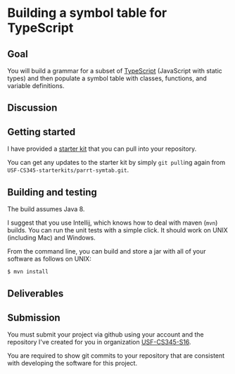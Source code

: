 # Building a symbol table for TypeScript

## Goal

You will build a grammar for a subset of [TypeScript](http://www.typescriptlang.org/) (JavaScript with static types) and then populate a symbol table with classes, functions, and variable definitions.

## Discussion

## Getting started

I have provided a [starter kit](https://github.com/USF-CS345-starterkits/parrt-symtab) that you can pull into your repository.

You can get any updates to the starter kit by simply `git pull`ing again from `USF-CS345-starterkits/parrt-symtab.git`.

## Building and testing

The build assumes Java 8.

I suggest that you use Intellij, which knows how to deal with maven (`mvn`) builds. You can run the unit tests with a simple click. It should work on UNIX (including Mac) and Windows.

From the command line, you can build and store a jar with all of your software as follows on UNIX:

```bash
$ mvn install
```

## Deliverables

## Submission

You must submit your project via github using your account and the repository I've created for you in organization [USF-CS345-S16](https://github.com/USF-CS345-S16).

You are required to show git commits to your repository that are consistent with developing the software for this project.

